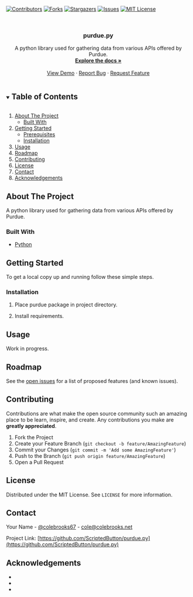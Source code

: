 <!--
*** Thanks for checking out the Best-README-Template. If you have a suggestion
*** that would make this better, please fork the repo and create a pull request
*** or simply open an issue with the tag "enhancement".
*** Thanks again! Now go create something AMAZING! :D
***
***
***
*** To avoid retyping too much info. Do a search and replace for the following:
*** ScriptedButton, purdue.py, colebrooks67, cole@colebrooks.net, purdue.py, A python library used for gathering data from various APIs offered by Purdue.
-->



<!-- PROJECT SHIELDS -->
<!--
*** I'm using markdown "reference style" links for readability.
*** Reference links are enclosed in brackets [ ] instead of parentheses ( ).
*** See the bottom of this document for the declaration of the reference variables
*** for contributors-url, forks-url, etc. This is an optional, concise syntax you may use.
*** https://www.markdownguide.org/basic-syntax/#reference-style-links
-->
[![Contributors][contributors-shield]][contributors-url]
[![Forks][forks-shield]][forks-url]
[![Stargazers][stars-shield]][stars-url]
[![Issues][issues-shield]][issues-url]
[![MIT License][license-shield]][license-url]



<!-- PROJECT LOGO -->
<br />
<p align="center">

  <h3 align="center">purdue.py</h3>

  <p align="center">
    A python library used for gathering data from various APIs offered by Purdue.
    <br />
    <a href="https://github.com/ScriptedButton/purdue.py"><strong>Explore the docs »</strong></a>
    <br />
    <br />
    <a href="https://github.com/ScriptedButton/purdue.py">View Demo</a>
    ·
    <a href="https://github.com/ScriptedButton/purdue.py/issues">Report Bug</a>
    ·
    <a href="https://github.com/ScriptedButton/purdue.py/issues">Request Feature</a>
  </p>
</p>



<!-- TABLE OF CONTENTS -->
<details open="open">
  <summary><h2 style="display: inline-block">Table of Contents</h2></summary>
  <ol>
    <li>
      <a href="#about-the-project">About The Project</a>
      <ul>
        <li><a href="#built-with">Built With</a></li>
      </ul>
    </li>
    <li>
      <a href="#getting-started">Getting Started</a>
      <ul>
        <li><a href="#prerequisites">Prerequisites</a></li>
        <li><a href="#installation">Installation</a></li>
      </ul>
    </li>
    <li><a href="#usage">Usage</a></li>
    <li><a href="#roadmap">Roadmap</a></li>
    <li><a href="#contributing">Contributing</a></li>
    <li><a href="#license">License</a></li>
    <li><a href="#contact">Contact</a></li>
    <li><a href="#acknowledgements">Acknowledgements</a></li>
  </ol>
</details>



<!-- ABOUT THE PROJECT -->
## About The Project

A python library used for gathering data from various APIs offered by Purdue.


### Built With

* [Python](https://www.python.org/)


<!-- GETTING STARTED -->
## Getting Started

To get a local copy up and running follow these simple steps.

### Installation

1. Place purdue package in project directory.

2. Install requirements.



<!-- USAGE EXAMPLES -->
## Usage

Work in progress.



<!-- ROADMAP -->
## Roadmap

See the [open issues](https://github.com/ScriptedButton/purdue.py/issues) for a list of proposed features (and known issues).



<!-- CONTRIBUTING -->
## Contributing

Contributions are what make the open source community such an amazing place to be learn, inspire, and create. Any contributions you make are **greatly appreciated**.

1. Fork the Project
2. Create your Feature Branch (`git checkout -b feature/AmazingFeature`)
3. Commit your Changes (`git commit -m 'Add some AmazingFeature'`)
4. Push to the Branch (`git push origin feature/AmazingFeature`)
5. Open a Pull Request



<!-- LICENSE -->
## License

Distributed under the MIT License. See `LICENSE` for more information.



<!-- CONTACT -->
## Contact

Your Name - [@colebrooks67](https://twitter.com/colebrooks67) - cole@colebrooks.net

Project Link: [https://github.com/ScriptedButton/purdue.py](https://github.com/ScriptedButton/purdue.py)



<!-- ACKNOWLEDGEMENTS -->
## Acknowledgements

* []()
* []()
* []()





<!-- MARKDOWN LINKS & IMAGES -->
<!-- https://www.markdownguide.org/basic-syntax/#reference-style-links -->
[contributors-shield]: https://img.shields.io/github/contributors/ScriptedButton/purdue.py.svg?style=for-the-badge
[contributors-url]: https://github.com/ScriptedButton/purdue.py/graphs/contributors
[forks-shield]: https://img.shields.io/github/forks/ScriptedButton/purdue.py.svg?style=for-the-badge
[forks-url]: https://github.com/ScriptedButton/purdue.py/network/members
[stars-shield]: https://img.shields.io/github/stars/ScriptedButton/purdue.py.svg?style=for-the-badge
[stars-url]: https://github.com/ScriptedButton/purdue.py/stargazers
[issues-shield]: https://img.shields.io/github/issues/ScriptedButton/purdue.py.svg?style=for-the-badge
[issues-url]: https://github.com/ScriptedButton/purdue.py/issues
[license-shield]: https://img.shields.io/github/license/ScriptedButton/purdue.py.svg?style=for-the-badge
[license-url]: https://github.com/ScriptedButton/purdue.py/blob/master/LICENSE.txt
[linkedin-shield]: https://img.shields.io/badge/-LinkedIn-black.svg?style=for-the-badge&logo=linkedin&colorB=555
[linkedin-url]: https://linkedin.com/in/ScriptedButton
